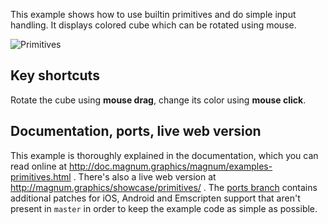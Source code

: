 This example shows how to use builtin primitives and do simple input handling.
It displays colored cube which can be rotated using mouse.

![Primitives](primitives.png)

Key shortcuts
-------------

Rotate the cube using **mouse drag**, change its color using **mouse click**.

Documentation, ports, live web version
--------------------------------------

This example is thoroughly explained in the documentation, which you can read
online at http://doc.magnum.graphics/magnum/examples-primitives.html . There's
also a live web version at http://magnum.graphics/showcase/primitives/ . The
[ports branch](https://github.com/mosra/magnum-examples/tree/ports/src/primitives)
contains additional patches for iOS, Android and Emscripten support that aren't
present in `master` in order to keep the example code as simple as possible.
